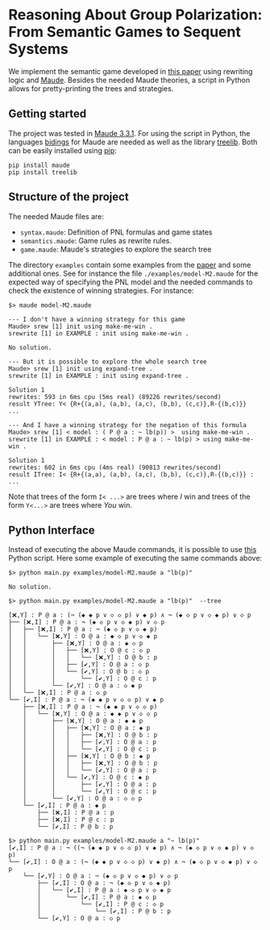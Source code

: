 # Reasoning About Group Polarization: From Semantic Games to Sequent Systems

We implement the semantic game developed in [this paper](./paper.pdf) using
rewriting logic and
[Maude](http://maude.cs.illinois.edu/w/index.php/The_Maude_System). Besides the
needed Maude theories, a script in Python allows for pretty-printing the trees
and strategies.


## Getting started

The project was tested in [Maude
3.3.1](https://maude.cs.illinois.edu/w/index.php/Maude_download_and_installation).
For using the script in Python, the languages [bidings](https://github.com/fadoss/maude-bindings)
for Maude are needed as well as the library [treelib](https://treelib.readthedocs.io/en/latest/).
Both can be easily installed using [pip](https://pypi.org/project/pip/):

```
pip install maude
pip install treelib
```

## Structure of the project

The needed Maude files are:
- `syntax.maude`: Definition of PNL formulas and game states
- `semantics.maude`: Game rules as rewrite rules. 
- `game.maude`: Maude's strategies to explore the search tree

The directory `examples` contain some examples from the [paper](./paper.pdf)
and some additional ones. See for instance the file `./examples/model-M2.maude`
for the expected way of specifying the PNL model and the needed commands to
check the existence of winning strategies. For instance: 

```
$> maude model-M2.maude

--- I don't have a winning strategy for this game 
Maude> srew [1] init using make-me-win .
srewrite [1] in EXAMPLE : init using make-me-win .

No solution.

--- But it is possible to explore the whole search tree
Maude> srew [1] init using expand-tree .
srewrite [1] in EXAMPLE : init using expand-tree .

Solution 1
rewrites: 593 in 6ms cpu (5ms real) (89226 rewrites/second)
result YTree: Y< {R+{(a,a), (a,b), (a,c), (b,b), (c,c)},R-{(b,c)}}
...

--- And I have a winning strategy for the negation of this formula
Maude> srew [1] < model : ( P @ a : ~ lb(p)) >  using make-me-win .
srewrite [1] in EXAMPLE : < model : P @ a : ~ lb(p) > using make-me-win .

Solution 1
rewrites: 602 in 6ms cpu (4ms real) (90813 rewrites/second)
result ITree: I< {R+{(a,a), (a,b), (a,c), (b,b), (c,c)},R-{(b,c)}} :
...

```

Note that trees of the form `I< ...>` are trees where *I* win and trees
of the form `Y<...>` are trees where *You* win. 

## Python Interface

Instead of executing the above Maude commands, it is possible to use [this](./main.py)
Python script. Here some example of executing the same commands above: 

```
$> python main.py examples/model-M2.maude a "lb(p)"

No solution.

$> python main.py examples/model-M2.maude a "lb(p)"  --tree

[❌,Y] : P @ a : (¬ (◆ ◆ p ∨ ◇ ◇ p) ∨ ◆ p) ∧ ¬ (◆ ◇ p ∨ ◇ ◆ p) ∨ ◇ p
├── [❌,I] : P @ a : ¬ (◆ ◇ p ∨ ◇ ◆ p) ∨ ◇ p
│   ├── [❌,I] : P @ a : ¬ (◆ ◇ p ∨ ◇ ◆ p)
│   │   └── [❌,Y] : O @ a : ◆ ◇ p ∨ ◇ ◆ p
│   │       ├── [❌,Y] : O @ a : ◆ ◇ p
│   │       │   ├── [❌,Y] : O @ c : ◇ p
│   │       │   │   └── [❌,Y] : O @ b : p
│   │       │   ├── [✔,Y] : O @ a : ◇ p
│   │       │   └── [✔,Y] : O @ b : ◇ p
│   │       │       └── [✔,Y] : O @ c : p
│   │       └── [✔,Y] : O @ a : ◇ ◆ p
│   └── [❌,I] : P @ a : ◇ p
└── [✔,I] : P @ a : ¬ (◆ ◆ p ∨ ◇ ◇ p) ∨ ◆ p
    ├── [❌,I] : P @ a : ¬ (◆ ◆ p ∨ ◇ ◇ p)
    │   └── [❌,Y] : O @ a : ◆ ◆ p ∨ ◇ ◇ p
    │       ├── [❌,Y] : O @ a : ◆ ◆ p
    │       │   ├── [❌,Y] : O @ a : ◆ p
    │       │   │   ├── [❌,Y] : O @ b : p
    │       │   │   ├── [✔,Y] : O @ a : p
    │       │   │   └── [✔,Y] : O @ c : p
    │       │   ├── [❌,Y] : O @ b : ◆ p
    │       │   │   ├── [❌,Y] : O @ b : p
    │       │   │   └── [✔,Y] : O @ a : p
    │       │   └── [✔,Y] : O @ c : ◆ p
    │       │       ├── [✔,Y] : O @ a : p
    │       │       └── [✔,Y] : O @ c : p
    │       └── [✔,Y] : O @ a : ◇ ◇ p
    └── [✔,I] : P @ a : ◆ p
        ├── [❌,I] : P @ a : p
        ├── [❌,I] : P @ c : p
        └── [✔,I] : P @ b : p

$> python main.py examples/model-M2.maude a "~ lb(p)"
[✔,I] : P @ a : ¬ ((¬ (◆ ◆ p ∨ ◇ ◇ p) ∨ ◆ p) ∧ ¬ (◆ ◇ p ∨ ◇ ◆ p) ∨ ◇ p)
└── [✔,I] : O @ a : (¬ (◆ ◆ p ∨ ◇ ◇ p) ∨ ◆ p) ∧ ¬ (◆ ◇ p ∨ ◇ ◆ p) ∨ ◇ p
    └── [✔,Y] : O @ a : ¬ (◆ ◇ p ∨ ◇ ◆ p) ∨ ◇ p
        ├── [✔,I] : O @ a : ¬ (◆ ◇ p ∨ ◇ ◆ p)
        │   └── [✔,I] : P @ a : ◆ ◇ p ∨ ◇ ◆ p
        │       └── [✔,I] : P @ a : ◆ ◇ p
        │           └── [✔,I] : P @ c : ◇ p
        │               └── [✔,I] : P @ b : p
        └── [✔,Y] : O @ a : ◇ p

```
